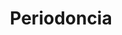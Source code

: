 ---
templateKey: specialties-page
language: es
title: Periodoncia
redirects: /en/specialties/periodontics/

# Hero Section
hero:
  display: true
  type: default
  image: /img/hero-periodonthics.jpg
  parallax: false
  title: >
    <span class="bebas" style="font-family:Bebas Neue Bold;color:white;font-weight:lighter">Periodoncia</span>
  indicator: false
  halfSize: true

# Heading Section
specialtiesHeading:
  display: true
  img: /img/icon-periodontics.jpg
  content: La causa principal de la Periodontitis es la placa dental, un acúmulo de restos alimenticios y bacterias que se deposita sobre la superficie de dientes y encías cuando la persona carece de una adecuada técnica de higiene oral.

# Aside section
paragraphSection:
  body: >
    <p>Esta Especialidad Odontológica se encarga de la prevención, diagnóstico y tratamiento de todas las enfermedades infecciosas <i>(GINGIVITIS y PERIODONTITIS)</i> que atacan al aparato de fijación de los dientes: <em> encías, hueso alveolar, cemento y ligamento periodontal,</em> y que son las responsables hasta del 80% de las pérdidas dentarias en sujetos mayores de 35 años.  <strong>No basta con unos dientes sanos, la salud de las encías es tan o más importante que permanecer libre de caries. </strong></p><p><strong>Usualmente, el tratamiento consiste en la eliminación y control de los irritantes infecciosos locales como la placa bacteriana y cálculo dental </strong> a través de tartrectomías <i>(limpiezas)</i> profundas y la enseñanza de adecuadas técnicas de higiene oral. En los casos más avanzados suele entonces ser necesario implementar procedimientos quirúrgicos más complejos que involucran los curetajes y raspados radiculares, levantamiento de colgajos invasivos, injertos óseos, colocación de membranas y la llamada REGENERACIÓN TISULAR GUIADA.</p><p><strong>La enfermedad periodontal es casi siempre asintomática en sus fases iniciales, por eso es tan peligrosa y destructiva. </strong> Cuando ya aparecen los primeros signos como sangramiento al cepillado, separación de los dientes y movilidad dental, estamos generalmente en presencia de fases avanzadas de la misma.  <strong>Sin tratamiento especializado se pierde todo el hueso de sostén y entonces los dientes se aflojarán y caerán irremediablemente. </strong></p><p>Otro beneficio adicional de esta Especialidad es el que podemos obtener de la llamada CIRUGÍA PLÁSTICA PERIODONTAL que abarca un conjunto de técnicas que permiten al Odontólogo  <strong>modificar el contorno, grosor y forma de las encías,  </strong>logrando efectos estéticos invalorables para los pacientes. Generalmente este tipo de cirugía es complementaria a tratamientos de Ortodoncia, Blanqueamiento y Estética dental.</p>     
  image: /img/aside-periodontics.jpg

# Quote Section
quote:
  title: ''
  body: >
    La evidencia científica actual vincula a las enfermedades periodontales con otras patologías sistémicas como diabetes, enfermedad pulmonar obstructiva crónica, neumonía, artritis reumatoide, insuficiencia renal, obesidad, síndrome metabólico, enfermedad cardiovascular isquémica y trastornos del embarazo.
  author: Dr. Javier Martínez Téllez
  footer:
    position: Periodoncista
    clinic: DENTAL VIP, Especialidades Odontológicas s.c.

# Parallax Section
plainParallax:
  image: /img/parallax-periodontics.jpg

# Faq Section
faq:
  title:  Preguntas Frecuentes
  blocks:
    - questions:
      - question: ¿Cómo es una encía sana?
        answer: >
          <p>En condiciones de normalidad, la encía es fina, delgada, resiliente, firmemente adherida al tejido óseo subyacente y dispuesta de tal forma que contornea fielmente a la superficie cervical de los dientes, conformando un festoneado bien definido. Debe cubrir la totalidad de la raíz, ser de color rosa coral y poseer una textura superficial puntillada muy similar a la cáscara de una naranja.</p>
      - question: ¿Cómo se clasifican las enfermedades periodontales?
        answer: >
          <p>Aunque su clasificación científica es sumamente amplia y compleja, bastaría con saber que de todas las enfermedades periodontales la gingivitis es la más común, leve y de mejor pronóstico, ya que su evolución solo afecta a la encía marginal y sus daños son totalmente reversibles. Pero si no es tratada a tiempo, avanza y ataca al hueso alveolar, causando infección, reabsorción y pérdida del mismo (periodontitis) con formación de bolsas o sacos periodontales, pus y recesión de la encía. Al perder su hueso de sostén, los dientes se van aflojando progresivamente hasta caerse. A pesar de que la periodontitis puede ser localizada o generalizada, crónica, agresiva, necrotizante, asociada a enfermedades sistémicas, a fármacos, a lesiones endoperiodontales o a otras afecciones adquiridas, lo más importante es que el Especialista sepa reconocer a cuál de las variantes se enfrenta para poder instaurar un tratamiento periodontal adecuado, eficaz y que ofrezca las mayores posibilidades de éxito.</p>
      - question: ¿Cuáles son sus causas?
        answer: >
          <p>Son en esencia de etiología bacteriana. Aunque la acumulación de placa bacteriana en los dientes es determinante para el inicio y progresión de la enfermedad periodontal, su gravedad y respuesta al tratamiento será el resultado de la interacción de gran cantidad de factores modificadores, contribuyentes y/o predisponentes. Así, que al final, podemos afirmar que es una patología de origen multifactorial.</p>
      - question: ¿A qué edad suelen aparecer?
        answer: >
          <p>Con excepción de la gingivitis, las enfermedades periodontales rara vez se diagnostican antes de los 15 años de edad, aunque de hacerlo, es bajo formas muy severas y agresivas que amenazan seriamente a la dentición, e incluso, a la salud general del niño. Normalmente aparecen en adultos, iniciando sus primeras manifestaciones a temprana edad, en torno a los 25 años. Cuanto más joven sea el individuo al momento de aparecer, más severa será probablemente su evolución y complejo su tratamiento. Es indudable que la incidencia de periodontopatías guarda una relación directamente proporcional con la edad de las personas.</p>
      - question: ¿Qué otros factores pueden desencadenarlas?
        answer: >
          <p>El tabaco, el alcohol y el estrés. También algunos medicamentos y enfermedades sistémicas como diabetes, osteoporosis o estados de inmunosupresión severa. Las restauraciones defectuosas, sobrecontorneadas o mal ajustadas, los dientes torcidos o apiñados (maloclusiones) y la mala higiene oral, son también factores que desencadenan y estimulan el potencial patógeno de las enfermedades periodontales.</p>
      - question: ¿Existe alguna relación entre enfermedad periodontal y embarazo?
        answer: >
          <p>El embarazo causa muchos cambios hormonales que aumentan exponencialmente el riesgo de padecer enfermedad periodontal en la mujer, y esta a su vez, se asocia con preeclampsia, bajo peso del bebé al nacer y nacimiento prematuro. La enfermedad periodontal, al suponer un depósito de microorganismos y sus productos tóxicos, puede desencadenar una respuesta con riesgo sistémico. Por tanto, las mujeres expectantes deben siempre procurar el tratamiento inmediato para la enfermedad periodontal y así reducir el riesgo de complicaciones pre y postnatales.</p>
      - question: ¿Cómo pueden prevenirse las periodontopatías?
        answer: >
          <p>Mantener las encías sanas a lo largo de la vida no debería ser tan difícil como parece. Solo hace falta constancia en la higiene y cuidado de nuestra boca, para evitar la formación de sarro y placa bacteriana. Además, son indispensables las visitas periódicas al Odontólogo para lograr una limpieza más profunda, sobre todo en aquellos lugares de difícil acceso tanto para los cepillos como para el hilo dental.</p>
      - question: ¿Cómo puedo saber si mi encía está ya enferma?
        answer: >
          <p>Los signos más evidentes son el sangrado espontáneo o al cepillado, la aparición de pus con mal sabor u olor de boca, enrojecimiento o retracción de la encía, cambio en la posición de los dientes, sensibilidad, dolor y movilidad dental. El diagnóstico definitivo deberá ser siempre concretado por el Odontólogo luego de realizar un examen clínico minucioso y un estudio radiológico completo.</p>
      - question: La enfermedad periodontal, ¿es curable?
        answer: >
          <p>Depende de la variante. La gingivitis es totalmente reversible y curable. Sin embargo, las diferentes formas de periodontitis causan daños irreversibles en el aparato de inserción dental. Considerando a las variantes moderadas y avanzadas de la EP como entidades crónicas y controlables, pero con alto riesgo de recurrencia, es difícil hablar de curación total. Un paciente con periodontitis, aparte de aprender, dominar y aplicar a conciencia las diversas técnicas de higiene oral, debe mantener un control periódico de por vida con su Periodoncista, para estabilizar su condición en el tiempo y lograr lo que hoy en día conocemos como un “periodonto sano reducido”, un periodonto afectado hasta cierto punto pero con capacidad de regeneración y sin evidencia de enfermedad activa. Bajo esta condición, se podrá conservar la dentición natural por muchos años más.</p>
      - question: ¿Se puede recuperar el hueso perdido?
        answer: >
          <p>En algunas ocasiones los defectos producidos en el hueso maxilar por la enfermedad periodontal reúnen unas características muy específicas que posibilitan su regeneración ósea. Los procedimientos de regeneración tisular guiada se aplican de diferentes maneras, bien en forma de material de relleno, de membranas reabsorbibles o con sustancias derivadas de las proteínas orgánicas que estimulan el crecimiento óseo. Estos procedimientos son complejos y requieren de una alta cualificación profesional, pero reiteramos, no son posibles más que en algunas ocasiones muy puntuales, generalmente en defectos verticales bien definidos.</p>
    - questions:

      - question: ¿Es reversible la movilidad dental producida por la periodontitis?
        answer: >
          <p>La movilidad suele persistir a pesar del tratamiento periodontal porque, lamentablemente, el nivel general de hueso jamás se recupera. Los dientes que presenten movilidad al momento del diagnóstico podrían perderse a corto o mediano plazo a pesar del tratamiento, y es la razón que justifica la necesidad de realizar un diagnóstico y control precoz de la enfermedad.</p>
      - question: ¿Son útiles los antibióticos en la terapia general?
        answer: >
          <p>Los antibióticos son sustancias capaces de eliminar o inactivar bacterias, y la enfermedad periodontal como infección, es susceptible a sus mecanismos de acción. No obstante, y debido a su carácter crónico, no es viable usarlos de forma continua en casos de periodontitis, pues su uso prolongado generaría resistencia bacteriana y efectos secundarios inaceptables sobre el organismo. En la actualidad se recomienda utilizar antibióticos solo contra las variantes más agresivas, en fase aguda, por un lapso de tiempo bien definido y siempre con la ayuda de un cultivo y antibiograma que nos revele el fármaco más efectivo para cada situación particular.</p>
      - question: ¿Cuál es la diferencia entre una tartrectomía y un raspado radicular?
        answer: >
          <p>La profilaxis, limpieza o tartrectomía son la misma cosa, son tres términos que se utilizan indistintamente para referirse a la eliminación profesional de la placa y sarro supragingival, aquel que es visible y que se forma sobre la superficie expuesta del diente, por encima de la encía. Sin embargo, en los pacientes con pérdida ósea debemos hacer una limpieza mucho más profunda que elimine las bolsas o sacos periodontales, el sarro que se encuentre en su interior y el cemento radicular infectado. A ese procedimiento se le conoce como raspado y alisado radicular. Otra variante es el curetaje periodontal, una técnica quirúrgica que va más allá y que no solo elimina el cemento infectado, sino también parte del tejido blando de la pared de la bolsa periodontal. Es una técnica que actualmente se emplea solo en situaciones muy particulares.</p>
      - question: ¿Cómo es una bolsa periodontal o saco patológico?
        answer: >
          <p>En condiciones de salud, la encía se une al diente mediante una inserción epitelial formando un surco (surco gingival) de entre 1 y 3 mm de profundidad. Una bolsa es una lesión degenerativa del periodonto, un espacio anormal (mayor a 4 mm) que se forma entre la encía y el diente, a nivel del surco gingival, como consecuencia de la acumulación constante de placa y bacterias por debajo de la encía. Por su profundidad, la presencia de sacos patológicos imposibilita por completo la remoción de la placa dental por parte del paciente y favorece la formación de sarro, la destrucción del hueso de soporte y el agravamiento de la enfermedad periodontal.</p>
      - question: ¿En qué consiste y cuándo se indica una cirugía a colgajo?
        answer: >
          <p>Un colgajo periodontal es una porción de encía que se separa quirúrgicamente de los tejidos subyacentes para permitir el acceso, visibilidad y limpieza del hueso y superficies radiculares. Le podríamos considerar en esencia como un curetaje subgingival abierto. Es uno de los tratamientos más utilizados en la periodontitis avanzada y tiene por objetivos básicos remover el cálculo y la placa de zonas inaccesibles, eliminar o reducir las bolsas periodontales, procurar un contorno tisular más favorable e incrementar la cantidad de encía adherida. Además, en algunos pacientes con retracciones severas, raíces expuestas o lesiones mucogingivales, un colgajo nos permite desplazar la encía a diferentes posiciones para corregir lesiones por defecto.</p>

      - question: ¿Cuándo se coloca un injerto óseo?
        answer: >
          <p>Las técnicas quirúrgicas disponibles en la actualidad solo permiten injertar hueso en algunos tipos de lesiones periodontales y, muchas veces, tan solo de forma parcial. Los únicos defectos en los que la literatura científica ha demostrado la efectividad de los injertos son las lesiones de tipo vertical (defectos circunscritos de 1, 2 o 3 paredes) y las de furca en molares inferiores. Lamentablemente, los procedimientos regenerativos fracasan cuando se intentan tratar lesiones de tipo horizontal (las más comunes en la enfermedad periodontal) o cualquier defecto de furca en molares superiores. Por el contrario, los injertos óseos son sumamente efectivos para aumentar la cantidad y calidad del hueso en el lecho receptor como procedimiento previo a la colocación de implantes dentales.</p>
      - question: ¿Cómo se tratan las recesiones o retracciones gingivales?
        answer: >
          <p>Lo primero, antes de realizar cualquier tipo de intervención quirúrgica, es eliminar la causa que ha provocado la retracción de la encía: el cepillado agresivo, consumo excesivo de sustancias ácidas, trauma oclusal, hábitos parafuncionales y/o cúmulo permanente de irritantes locales (placa bacteriana y cálculo dental). Luego, se da continuidad al tratamiento con cirugías mucogingivales como los colgajos de avance coronal para “estirar” la encía y cubrir la raíz expuesta y/o con injertos conectivos sub-epiteliales tomados de la mucosa palatina.</p>
      - question: ¿En qué consiste la fase de soporte o mantenimiento periodontal?
        answer: >
          <p></p>
      - question: ¿Qué hacer si finalmente pierdo algunos dientes?
        answer: >
          <p>Si Usted acudió tarde al tratamiento o si su periodontitis no se pudo controlar adecuadamente, es posible que pierda o haya perdido dientes como consecuencia de la misma. En tal caso, es conveniente que los reponga de inmediato para evitar sobrecargas funcionales de los que aún permanecen en boca, hecho que aceleraría considerablemente la evolución general de la enfermedad. La mejor manera de reponer sus dientes es mediante prótesis fija, ya que las prótesis removibles habitualmente perjudican a la encía y a los dientes naturales remanentes, por lo que se deben colocar solo si no existe la posibilidad de confeccionar una fija.</p>
      - question: ¿Si padezco periodontitis, puedo colocarme implantes dentales?
        answer: >
          <p>¡Por supuesto que sí! y es de hecho la alternativa ideal, pero nunca en casos de enfermedad periodontal activa. Primero es necesario tratarla y controlarla para que los implantes se comporten igual y tengan las mismas probabilidades de éxito que en un paciente sano. Si tomamos en consideración que desde el punto de vista periodontal los implantes dentales están sometidos a los mismos riesgos de infección que los dientes naturales, entenderemos por qué es fundamental, para evitar que los implantes corran la misma suerte, que una persona que haya perdido sus dientes por carencias de higiene oral se entrene y capacite a conciencia en las técnicas de cepillado y uso del hilo dental.</p>

# Clinic Cases
clinicCases:
  title: Periodoncia - Casos Clínicos
  items:
    - image: /img/clinic-cases-periodontics-es-01-thumb.jpg
      title: > 
        <h6>Injerto Gingival</h6>
    - image: /img/clinic-cases-periodontics-es-02-thumb.jpg
      title: >
        <h6>Periodontitis Crónica Generalizada</h6>
    - image: /img/clinic-cases-periodontics-es-03-thumb.jpg
      title: >
        <h6>Ferulización Superior</h6>
    - image: /img/clinic-cases-periodontics-es-04-thumb.jpg
      title: >
        <h6>1RA Fase del Tratamiento Periodontal</h6>
    - image: /img/clinic-cases-periodontics-es-05-thumb.jpg
      title: >
        <h6>Retracciones Gingivales </h6>
    - image: /img/clinic-cases-periodontics-es-06-thumb.jpg
      title: >
        <h6>Erupción Pasiva Alterada</h6>
    - image: /img/clinic-cases-periodontics-es-07-thumb.jpg
      title: >
        <h6>Cirugía Plástica Periodontal</h6>
    - image: /img/clinic-cases-periodontics-es-08-thumb.jpg
      title: >
        <h6>Injerto y Corona Totalcerámica</h6>
    - image: /img/clinic-cases-periodontics-es-09-thumb.jpg
      title: >
        <h6>Regeneración Ósea Pre-Implantaria</h6>
    - image: /img/clinic-cases-periodontics-es-10-thumb.jpg
      title: >
        <h6>Profilaxis y Aclaramiento Dental </h6>
    - image: /img/clinic-cases-periodontics-es-11-thumb.jpg 
      title: >
        <h6>Restauraciones con Enfermedad Periodontal</h6>
    - image: /img/clinic-cases-periodontics-es-12-thumb.jpg
      title: >
        <h6>Colgajo de Reposicionamiento Coronal </h6>
    - image: /img/clinic-cases-periodontics-es-13-thumb.jpg
      title: >
        <h6>Tratamiento Coadyuvante</h6>
    - image: /img/clinic-cases-periodontics-es-14-thumb.jpg
      title: >
        <h6>Hiperplasia Gingival por Medicamentos</h6>
    - image: /img/clinic-cases-periodontics-es-15-thumb.jpg
      title: >
        <h6>Gingivectomía</h6>
    - image: /img/clinic-cases-periodontics-es-16-thumb.jpg
      title: >
        <h6>Diastemas por Enfermedad Periodontal</h6>
    - image: /img/clinic-cases-periodontics-es-17-thumb.jpg
      title: >
        <h6>Tartrectomía Simple </h6>
    - image: /img/clinic-cases-periodontics-es-18-thumb.jpg
      title: >
        <h6>Curetaje Subgingival</h6>
    - image: /img/clinic-cases-periodontics-es-19-thumb.jpg
      title: >
        <h6>Pigmentaciones Melánicas</h6>
    - image: /img/clinic-cases-periodontics-es-20-thumb.jpg
      title: >
        <h6>Cirugía Mucogingival</h6>
    - image: /img/clinic-cases-periodontics-es-21-thumb.jpg
      title: >
        <h6>Reducción de Sacos Patológicos </h6>
  lightbox:
    placeholder: GIRE EL DISPOSITIVO PARA AMPLIAR LAS IMAGENES
    type: ''
    images: 
      - image: /img/clinic-cases-periodontics-es-01.jpg
      - image: /img/clinic-cases-periodontics-es-02.jpg
      - image: /img/clinic-cases-periodontics-es-03.jpg
      - image: /img/clinic-cases-periodontics-es-04.jpg
      - image: /img/clinic-cases-periodontics-es-05.jpg
      - image: /img/clinic-cases-periodontics-es-06.jpg
      - image: /img/clinic-cases-periodontics-es-07.jpg
      - image: /img/clinic-cases-periodontics-es-08.jpg
      - image: /img/clinic-cases-periodontics-es-09.jpg
      - image: /img/clinic-cases-periodontics-es-10.jpg
      - image: /img/clinic-cases-periodontics-es-11.jpg
      - image: /img/clinic-cases-periodontics-es-12.jpg
      - image: /img/clinic-cases-periodontics-es-13.jpg
      - image: /img/clinic-cases-periodontics-es-14.jpg
      - image: /img/clinic-cases-periodontics-es-15.jpg
      - image: /img/clinic-cases-periodontics-es-16.jpg
      - image: /img/clinic-cases-periodontics-es-17.jpg
      - image: /img/clinic-cases-periodontics-es-18.jpg
      - image: /img/clinic-cases-periodontics-es-19.jpg
      - image: /img/clinic-cases-periodontics-es-20.jpg
      - image: /img/clinic-cases-periodontics-es-21.jpg

# Responsive Aside Paragraphs
asides:
  display: false
  sections:
    - align: right
      title: >
        <h3>''</h3>
      content: >
        <p>''</p>
      image: /img/professionals-dr-castor-jose-garaban-povea.png
      footer:
        display: true
        image:
          src: /img/professionals-dr-castor-jose-garaban-povea-studies.jpg
          display: true
        button:
          text: ''
          to: ''
          display: false
  
  
# Testimonial Section
lightQuote:
  color: '#fff'
  display: true
  img:
    ld: /img/quotes-periodontics.jpg
    pt: /img/quotes-periodontics-portrait.jpg
  content: HABÍA IDO A VARIOS ODONTÓLOGOS Y JAMÁS ME DIJERON QUE SUFRÍA DE LAS ENCÍAS. COMO SABÍA QUE ALGO NO ANDABA BIEN, VISITÉ DENTAL VIP EN BUSCA DE UNA NUEVA OPINIÓN. ME HICIERON UN ESTUDIO RADIOGRÁFICO COMPLETO Y ME ENCONTRARON PERIODONTITIS MODERADA. AFORTUNADAMENTE, YA ESTOY EN TRATAMIENTO. "

# Contact Form
form:
  title: ¡Consúltenos Ahora Mismo!
  img: /img/parallax-form-specialties.png
  
# Procedures Section
procedures:
  display: true
  title: ¡Dele a su Salud el Valor que se Merece!
  procedures:
    - title: Instalaciones
      to: /la-clinica/instalaciones/
      img: /img/procedures-facilities.jpg
    - title: Tecnología
      to: /la-clinica/tecnologia/
      img: /img/procedures-technology.jpg
    - title: Profesionales
      to:  /profesionales/
      img: /img/procedures-professionals.png
---